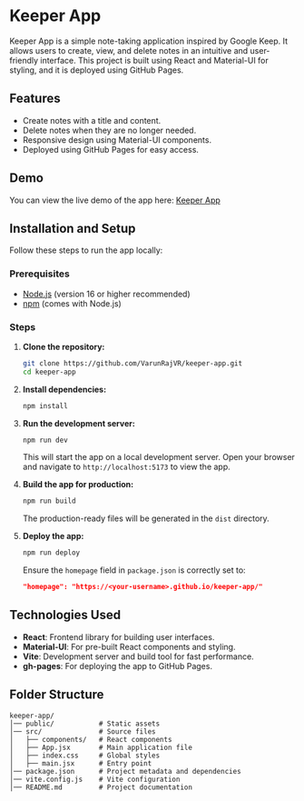 # Keeper App

Keeper App is a simple note-taking application inspired by Google Keep. It allows users to create, view, and delete notes in an intuitive and user-friendly interface. This project is built using React and Material-UI for styling, and it is deployed using GitHub Pages.

## Features

- Create notes with a title and content.
- Delete notes when they are no longer needed.
- Responsive design using Material-UI components.
- Deployed using GitHub Pages for easy access.

## Demo

You can view the live demo of the app here: [Keeper App](https://VarunRajVR.github.io/keeper-app/)

## Installation and Setup

Follow these steps to run the app locally:

### Prerequisites

- [Node.js](https://nodejs.org/) (version 16 or higher recommended)
- [npm](https://www.npmjs.com/) (comes with Node.js)

### Steps

1. **Clone the repository:**
   ```bash
   git clone https://github.com/VarunRajVR/keeper-app.git
   cd keeper-app
   ```

2. **Install dependencies:**
   ```bash
   npm install
   ```

3. **Run the development server:**
   ```bash
   npm run dev
   ```
   This will start the app on a local development server. Open your browser and navigate to `http://localhost:5173` to view the app.

4. **Build the app for production:**
   ```bash
   npm run build
   ```
   The production-ready files will be generated in the `dist` directory.

5. **Deploy the app:**
   ```bash
   npm run deploy
   ```
   Ensure the `homepage` field in `package.json` is correctly set to:

   ```json
   "homepage": "https://<your-username>.github.io/keeper-app/"
   ```

## Technologies Used

- **React**: Frontend library for building user interfaces.
- **Material-UI**: For pre-built React components and styling.
- **Vite**: Development server and build tool for fast performance.
- **gh-pages**: For deploying the app to GitHub Pages.

## Folder Structure

```
keeper-app/
│── public/           # Static assets
│── src/              # Source files
│   ├── components/   # React components
│   ├── App.jsx       # Main application file
│   ├── index.css     # Global styles
│   ├── main.jsx      # Entry point
│── package.json      # Project metadata and dependencies
│── vite.config.js    # Vite configuration
│── README.md         # Project documentation
```


